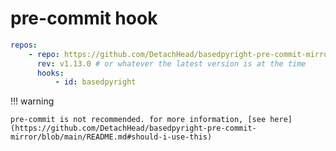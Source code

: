 # pre-commit hook

```yaml title=".pre-commit-config.yaml"
repos:
    - repo: https://github.com/DetachHead/basedpyright-pre-commit-mirror
      rev: v1.13.0 # or whatever the latest version is at the time
      hooks:
          - id: basedpyright
```

!!! warning

    pre-commit is not recommended. for more information, [see here](https://github.com/DetachHead/basedpyright-pre-commit-mirror/blob/main/README.md#should-i-use-this)
